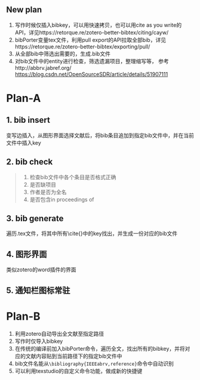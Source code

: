 ## New plan

1. 写作时候仅插入bibkey，可以用快速拷贝，也可以用cite as you write的API，详见https://retorque.re/zotero-better-bibtex/citing/cayw/
2. bibPorter变量tex文件，利用pull export的API拉取全部bib，详见https://retorque.re/zotero-better-bibtex/exporting/pull/
3. 从全部bib中筛选出需要的，生成.bib文件
4. 对bib文件中的entity进行检查，筛选遗漏项目，整理缩写等， 参考http://abbrv.jabref.org/  https://blog.csdn.net/OpenSourceSDR/article/details/51907111





# Plan-A

## 1. bib insert

变写边插入，从图形界面选择文献后，将bib条目追加到指定bib文件中，并在当前文件中插入key

## 2. bib check

>  1. 检查bib文件中各个条目是否格式正确
>  2. 是否缺项目
>  3. 作者是否为全名
>  4. 是否包含in proceedings of 

## 3. bib generate

遍历.tex文件，将其中所有\cite{}中的key找出，并生成一份对应的bib文件

## 4. 图形界面

类似zotero的word插件的界面

## 5. 通知栏图标常驻



# Plan-B

1. 利用zotero自动导出全文献至指定路径
2. 写作时仅导入bibkey
3. 在传统的编译前加入bibPorter命令，遍历全文，找出所有的bibkey，并将对应的文献内容贴到当前路径下的指定bib文件中
4. bib文件名能从`\bibliography{IEEEabrv,reference}`命令中自动识别
5. 可以利用texstudio的自定义命令功能，做成新的快捷键
